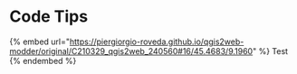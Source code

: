 # Code Tips

{% embed url="https://piergiorgio-roveda.github.io/qgis2web-modder/original/C210329_qgis2web_240560#16/45.4683/9.1960" %}
Test
{% endembed %}

